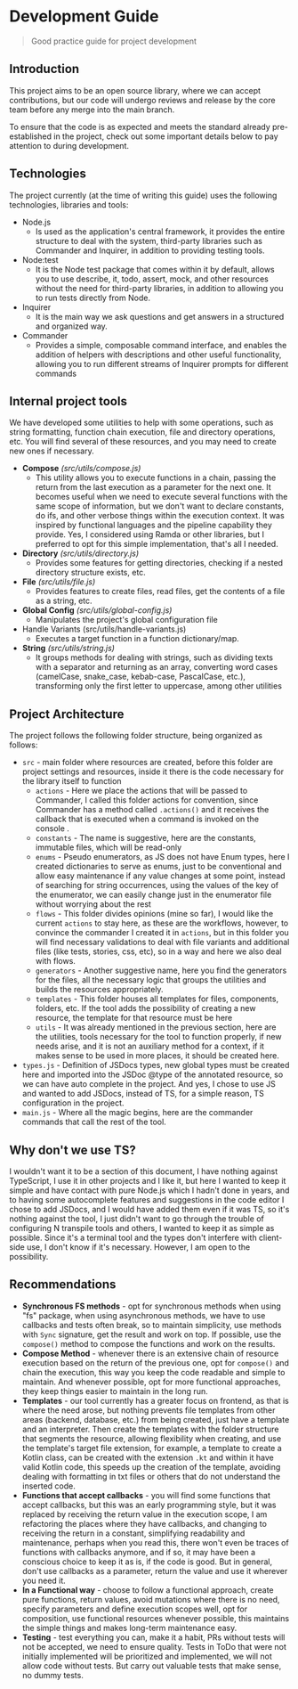 # Development Guide

> Good practice guide for project development

## Introduction

This project aims to be an open source library, where we can accept contributions, but our code will undergo reviews and release by the core team before any merge into the main branch.

To ensure that the code is as expected and meets the standard already pre-established in the project, check out some important details below to pay attention to during development.

## Technologies

The project currently (at the time of writing this guide) uses the following technologies, libraries and tools:

- Node.js
  - Is used as the application's central framework, it provides the entire structure to deal with the system, third-party libraries such as Commander and Inquirer, in addition to providing testing tools.
- Node:test
  - It is the Node test package that comes within it by default, allows you to use describe, it, todo, assert, mock, and other resources without the need for third-party libraries, in addition to allowing you to run tests directly from Node.
- Inquirer
  - It is the main way we ask questions and get answers in a structured and organized way.
- Commander
  - Provides a simple, composable command interface, and enables the addition of helpers with descriptions and other useful functionality, allowing you to run different streams of Inquirer prompts for different commands

## Internal project tools

We have developed some utilities to help with some operations, such as string formatting, function chain execution, file and directory operations, etc. You will find several of these resources, and you may need to create new ones if necessary.

- **Compose** _(src/utils/compose.js)_
  - This utility allows you to execute functions in a chain, passing the return from the last execution as a parameter for the next one. It becomes useful when we need to execute several functions with the same scope of information, but we don't want to declare constants, do ifs, and other verbose things within the execution context. It was inspired by functional languages and the pipeline capability they provide. Yes, I considered using Ramda or other libraries, but I preferred to opt for this simple implementation, that's all I needed.
- **Directory** _(src/utils/directory.js)_
  - Provides some features for getting directories, checking if a nested directory structure exists, etc.
- **File** _(src/utils/file.js)_
  - Provides features to create files, read files, get the contents of a file as a string, etc.
- **Global Config** _(src/utils/global-config.js)_
  - Manipulates the project's global configuration file
- Handle Variants (src/utils/handle-variants.js)
  - Executes a target function in a function dictionary/map.
- **String** _(src/utils/string.js)_
  - It groups methods for dealing with strings, such as dividing texts with a separator and returning as an array, converting word cases (camelCase, snake_case, kebab-case, PascalCase, etc.), transforming only the first letter to uppercase, among other utilities

## Project Architecture

The project follows the following folder structure, being organized as follows:

- `src` - main folder where resources are created, before this folder are project settings and resources, inside it there is the code necessary for the library itself to function
  - `actions` - Here we place the actions that will be passed to Commander, I called this folder actions for convention, since Commander has a method called `.actions()` and it receives the callback that is executed when a command is invoked on the console .
  - `constants` - The name is suggestive, here are the constants, immutable files, which will be read-only
  - `enums` - Pseudo enumerators, as JS does not have Enum types, here I created dictionaries to serve as enums, just to be conventional and allow easy maintenance if any value changes at some point, instead of searching for string occurrences, using the values of the key of the enumerator, we can easily change just in the enumerator file without worrying about the rest
  - `flows` - This folder divides opinions (mine so far), I would like the current `actions` to stay here, as these are the workflows, however, to convince the commander I created it in `actions`, but in this folder you will find necessary validations to deal with file variants and additional files (like tests, stories, css, etc), so in a way and here we also deal with flows.
  - `generators` - Another suggestive name, here you find the generators for the files, all the necessary logic that groups the utilities and builds the resources appropriately.
  - `templates` - This folder houses all templates for files, components, folders, etc. If the tool adds the possibility of creating a new resource, the template for that resource must be here
  - `utils` - It was already mentioned in the previous section, here are the utilities, tools necessary for the tool to function properly, if new needs arise, and it is not an auxiliary method for a context, if it makes sense to be used in more places, it should be created here.
- `types.js` - Definition of JSDocs types, new global types must be created here and imported into the JSDoc @type of the annotated resource, so we can have auto complete in the project. And yes, I chose to use JS and wanted to add JSDocs, instead of TS, for a simple reason, TS configuration in the project.
- `main.js` - Where all the magic begins, here are the commander commands that call the rest of the tool.

## Why don't we use TS?

I wouldn't want it to be a section of this document, I have nothing against TypeScript, I use it in other projects and I like it, but here I wanted to keep it simple and have contact with pure Node.js which I hadn't done in years, and to having some autocomplete features and suggestions in the code editor I chose to add JSDocs, and I would have added them even if it was TS, so it's nothing against the tool, I just didn't want to go through the trouble of configuring N transpile tools and others, I wanted to keep it as simple as possible. Since it's a terminal tool and the types don't interfere with client-side use, I don't know if it's necessary. However, I am open to the possibility.

## Recommendations

- **Synchronous FS methods** - opt for synchronous methods when using "fs" package, when using asynchronous methods, we have to use callbacks and tests often break, so to maintain simplicity, use methods with `Sync` signature, get the result and work on top. If possible, use the `compose()` method to compose the functions and work on the results.
- **Compose Method** - whenever there is an extensive chain of resource execution based on the return of the previous one, opt for `compose()` and chain the execution, this way you keep the code readable and simple to maintain. And whenever possible, opt for more functional approaches, they keep things easier to maintain in the long run.
- **Templates** - our tool currently has a greater focus on frontend, as that is where the need arose, but nothing prevents file templates from other areas (backend, database, etc.) from being created, just have a template and an interpreter. Then create the templates with the folder structure that segments the resource, allowing flexibility when creating, and use the template's target file extension, for example, a template to create a Kotlin class, can be created with the extension `.kt` and within it have valid Kotlin code, this speeds up the creation of the template, avoiding dealing with formatting in txt files or others that do not understand the inserted code.
- **Functions that accept callbacks** - you will find some functions that accept callbacks, but this was an early programming style, but it was replaced by receiving the return value in the execution scope, I am refactoring the places where they have callbacks, and changing to receiving the return in a constant, simplifying readability and maintenance, perhaps when you read this, there won't even be traces of functions with callbacks anymore, and if so, it may have been a conscious choice to keep it as is, if the code is good. But in general, don't use callbacks as a parameter, return the value and use it wherever you need it.
- **In a Functional way** - choose to follow a functional approach, create pure functions, return values, avoid mutations where there is no need, specify parameters and define execution scopes well, opt for composition, use functional resources whenever possible, this maintains the simple things and makes long-term maintenance easy.
- **Testing** - test everything you can, make it a habit, PRs without tests will not be accepted, we need to ensure quality. Tests in ToDo that were not initially implemented will be prioritized and implemented, we will not allow code without tests. But carry out valuable tests that make sense, no dummy tests.
